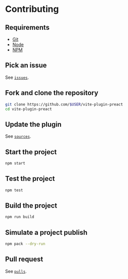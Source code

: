 # Contributing

## Requirements

- [Git](https://git-scm.com/)
- [Node](https://nodejs.org/)
- [NPM](https://www.npmjs.com/)

## Pick an issue

See [`issues`](../../issues).

## Fork and clone the repository

```bash
git clone https://github.com/$USER/vite-plugin-preact
cd vite-plugin-preact
```

## Update the plugin

See [`sources`](./sources).

## Start the project

```bash
npm start
```

## Test the project

```bash
npm test
```

## Build the project

```bash
npm run build
```

## Simulate a project publish

```bash
npm pack --dry-run
```

## Pull request

See [`pulls`](../../pulls).

